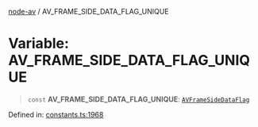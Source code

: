 [node-av](../globals.md) / AV\_FRAME\_SIDE\_DATA\_FLAG\_UNIQUE

# Variable: AV\_FRAME\_SIDE\_DATA\_FLAG\_UNIQUE

> `const` **AV\_FRAME\_SIDE\_DATA\_FLAG\_UNIQUE**: [`AVFrameSideDataFlag`](../type-aliases/AVFrameSideDataFlag.md)

Defined in: [constants.ts:1968](https://github.com/seydx/av/blob/f8631fc881b394300b1479f511d55cf1c370a87f/src/constants/constants.ts#L1968)
